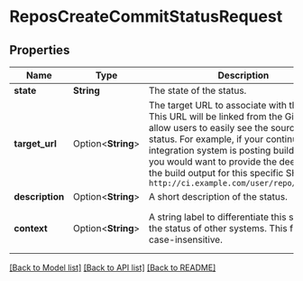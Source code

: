 # ReposCreateCommitStatusRequest

## Properties

Name | Type | Description | Notes
------------ | ------------- | ------------- | -------------
**state** | **String** | The state of the status. | 
**target_url** | Option<**String**> | The target URL to associate with this status. This URL will be linked from the GitHub UI to allow users to easily see the source of the status.   For example, if your continuous integration system is posting build status, you would want to provide the deep link for the build output for this specific SHA:   `http://ci.example.com/user/repo/build/sha` | [optional]
**description** | Option<**String**> | A short description of the status. | [optional]
**context** | Option<**String**> | A string label to differentiate this status from the status of other systems. This field is case-insensitive. | [optional][default to default]

[[Back to Model list]](../README.md#documentation-for-models) [[Back to API list]](../README.md#documentation-for-api-endpoints) [[Back to README]](../README.md)


